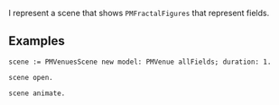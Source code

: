 I represent a scene that shows `PMFractalFigures` that represent fields.

## Examples
```st
scene := PMVenuesScene new model: PMVenue allFields; duration: 1.

scene open. 

scene animate.
```